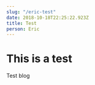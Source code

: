 ```yaml
---
slug: "/eric-test"
date: 2018-10-18T22:25:22.923Z
title: Test
person: Eric
---
```

# This is a test

Test blog
